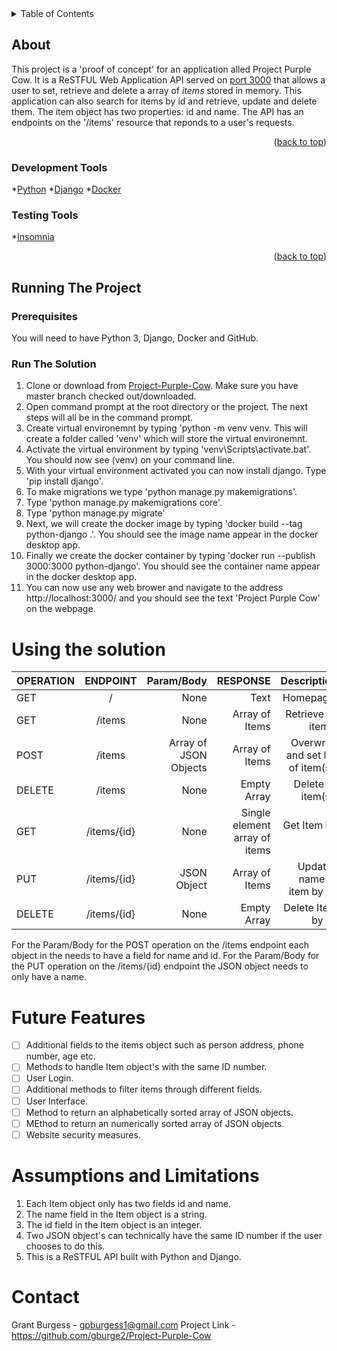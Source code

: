 <!-- TABLE OF CONTENTS -->
<details>
  <summary>Table of Contents</summary>
  <ol>
    <li>
      <a href="#about-">About</a>
	  <ul>
        <li><a href="#development-tools">Development Tools</a></li>
		<li><a href="#testing-tools">Testing Tools</a></li>
      </ul>
    </li>
    <li>
      <a href="#running-the-project">Running The Project</a>
      <ul>
        <li><a href="#prerequisites">Prerequisites</a></li>
        <li><a href="#run-the-solution">Run The Solution</a></li>
		<li><a href="#using-the-solution">Using The Solution</a></li>
      </ul>
    </li>
	<li><a href="#future-features">Future Features</a></li>  
	<li><a href="#assumptions-and-limitations">Assumptions and Limitations</a></li>
    <li><a href="#contact">Contact</a></li>
  </ol>
</details>

<!-- ABOUT -->
## About
This project is a 'proof of concept' for an application alled Project Purple Cow. It is a ReSTFUL Web Application API served on [port 3000](http://127.0.0.1:3000/)
that allows a user to set, retrieve and delete a array of *items* stored in memory. This application can also search for items by id and retrieve, update and delete them. 
The item object has two properties: id and name.  The API has an endpoints on the '/items' resource that reponds to a user's requests. 

<p align="right">(<a href="#top">back to top</a>)</p>

### Development Tools
*[Python](https://www.python.org/)
*[Django](https://www.djangoproject.com/)
*[Docker](https://www.docker.com/)

### Testing Tools
*[Insomnia](https://insomnia.rest/)

<p align="right">(<a href="#top">back to top</a>)</p>

## Running The Project
### Prerequisites
You will need to have Python 3, Django, Docker and GitHub. 
### Run The Solution
1. Clone or download from [Project-Purple-Cow](https://github.com/gburge2/Project-Purple-Cow). Make sure you have master branch checked out/downloaded. 
2. Open command prompt at the root directory or the project. The next steps will all be in the command prompt. 
3. Create virtual environemnt by typing 'python -m venv venv. This will create a folder called 'venv' which will store the virtual environemnt. 
4. Activate the virtual environment by typing 'venv\Scripts\activate.bat'. You should now see (venv) on your command line. 
5. With your virtual environment activated you can now install django. Type 'pip install django'. 
6. To make migrations we type 'python manage.py makemigrations'. 
7. Type 'python manage.py makemigrations core'. 
8. Type 'python manage.py migrate' 
9. Next, we will create the docker image by typing 'docker build --tag python-django .'. You should see the image name appear in the docker desktop app. 
10. Finally we create the docker container by typing 'docker run --publish 3000:3000 python-django'. You should see the container name appear in the docker desktop app.
11. You can now use any web brower and navigate to the address http://localhost:3000/ and you should see the text 'Project Purple Cow' on the webpage. 

# Using the solution

| OPERATION     | ENDPOINT      | Param/Body     | RESPONSE                             |Description                        |
| ------------- |:-------------:| --------------:| -----------------------------------: |-----------------------------------:
| GET           | /             | None           	    | Text                          | Homepage.
| GET           | /items        | None           	    | Array of Items                | Retrieve all items. 
| POST          | /items        | Array of JSON Objects | Array of Items                | Overwrite and set list of item(s). 
| DELETE        | /items        | None                  | Empty Array                   | Delete all item(s). 
| GET           | /items/{id}   | None                  | Single element array of items | Get Item by id. 
| PUT           | /items/{id}   | JSON Object           | Array of Items                | Updates name of item by id. 
| DELETE        | /items/{id}   | None                  | Empty Array                   | Delete Item by id. 
For the Param/Body for the POST operation on the /items endpoint each object in the needs to have a field for name and id. 
For the Param/Body for the PUT operation on the /items/{id} endpoint the JSON object needs to only have a name. 

# Future Features
- [ ] Additional fields to the items object such as person address, phone number, age etc. 
- [ ] Methods to handle Item object's with the same ID number. 
- [ ] User Login.
- [ ] Additional methods to filter items through different fields. 
- [ ] User Interface.  
- [ ] Method to return an alphabetically sorted array of JSON objects.
- [ ] MEthod to return an numerically sorted array of JSON objects. 
- [ ] Website security measures. 

# Assumptions and Limitations
1. Each Item object only has two fields id and name. 
2. The name field in the Item object is a string. 
3. The id field in the Item object is an integer. 
4. Two JSON object's can technically have the same ID number if the user chooses to do this. 
5. This is a ReSTFUL API built with Python and Django. 

# Contact
Grant Burgess - gpburgess1@gmail.com
Project Link - https://github.com/gburge2/Project-Purple-Cow
